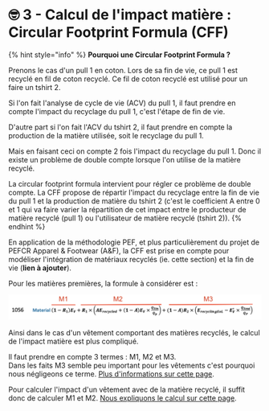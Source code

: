 # 🤓 3 - Calcul de l'impact matière : Circular Footprint Formula (CFF)

{% hint style="info" %}
**Pourquoi une Circular Footprint Formula ?**

Prenons le cas d'un pull 1 en coton. Lors de sa fin de vie, ce pull 1 est recyclé en fil de coton recyclé. Ce fil de coton recyclé est utilisé pour un faire un tshirt 2.

Si l'on fait l'analyse de cycle de vie (ACV) du pull 1, il faut prendre en compte l'impact du recyclage du pull 1, c'est l'étape de fin de vie.

D'autre part si l'on fait l'ACV du tshirt 2, il faut prendre en compte la production de la matière utilisée, soit le recyclage du pull 1.

Mais en faisant ceci on compte 2 fois l'impact du recyclage du pull 1. Donc il existe un problème de double compte lorsque l'on utilise de la matière recyclé.

La circular footprint formula intervient pour régler ce problème de double compte. La CFF propose de répartir l'impact du recyclage entre la fin de vie du pull 1 et la production de matière du tshirt 2 (c'est le coefficient A entre 0 et 1 qui va faire varier la répartition de cet impact entre le producteur de matière recyclé (pull 1) ou l'utilisateur de matière recyclé (tshirt 2)).
{% endhint %}

En application de la méthodologie PEF, et plus particulièrement du projet de PEFCR Apparel & Footwear (A\&F), la CFF est prise en compte pour modéliser l'intégration de matériaux recyclés (ie. cette section) et la fin de vie (**lien à ajouter**).

Pour les matières premières, la formule à considérer est :

![PEFCR A\&F - v1.2 - ligne 1056](<../../../.gitbook/assets/image (1).png>)

Ainsi dans le cas d'un vêtement comportant des matières recyclés, le calcul de l'impact matière est plus compliqué.&#x20;

Il faut prendre en compte 3 termes : M1, M2 et M3. \
Dans les faits M3 semble peu important pour les vêtements c'est pourquoi nous négligeons ce terme. [Plus d'informations sur cette page](circular-footprint-formula-cff-matiere-1.md).

Pour calculer l'impact d'un vêtement avec de la matière recyclé, il suffit donc de calculer M1 et M2. [Nous expliquons le calcul sur cette page](circular-footprint-formula-cff-matiere.md).
